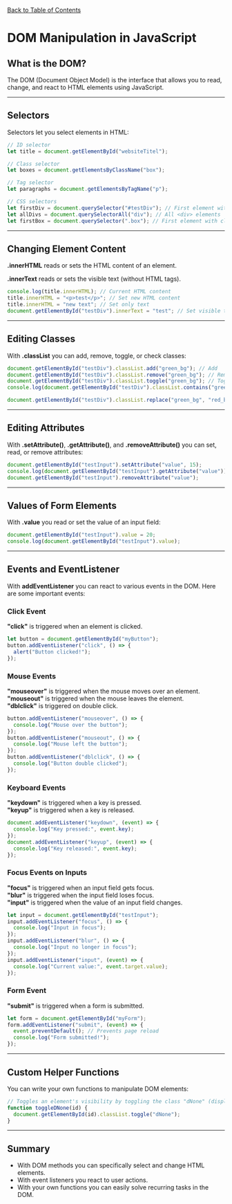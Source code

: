 [Back to Table of Contents](../README.md)

# DOM Manipulation in JavaScript

## What is the DOM?

The DOM (Document Object Model) is the interface that allows you to read, change, and react to HTML elements using JavaScript.

---

## Selectors

Selectors let you select elements in HTML:

```js
// ID selector
let title = document.getElementById("websiteTitel");

// Class selector
let boxes = document.getElementsByClassName("box");

// Tag selector
let paragraphs = document.getElementsByTagName("p");

// CSS selectors
let firstDiv = document.querySelector("#testDiv"); // First element with matching selector
let allDivs = document.querySelectorAll("div"); // All <div> elements
let firstBox = document.querySelector(".box"); // First element with class 'box'
```

---

## Changing Element Content

**.innerHTML** reads or sets the HTML content of an element.

**.innerText** reads or sets the visible text (without HTML tags).

```js
console.log(title.innerHTML); // Current HTML content
title.innerHTML = "<p>test</p>"; // Set new HTML content
title.innerHTML = "new text"; // Set only text
document.getElementById("testDiv").innerText = "test"; // Set visible text
```

---

## Editing Classes

With **.classList** you can add, remove, toggle, or check classes:

```js
document.getElementById("testDiv").classList.add("green_bg"); // Add
document.getElementById("testDiv").classList.remove("green_bg"); // Remove
document.getElementById("testDiv").classList.toggle("green_bg"); // Toggle
console.log(document.getElementById("testDiv").classList.contains("green_bg")); // Check

document.getElementById("testDiv").classList.replace("green_bg", "red_bg"); // Replace
```

---

## Editing Attributes

With **.setAttribute()**, **.getAttribute()**, and **.removeAttribute()** you can set, read, or remove attributes:

```js
document.getElementById("testInput").setAttribute("value", 15);
console.log(document.getElementById("testInput").getAttribute("value"));
document.getElementById("testInput").removeAttribute("value");
```

---

## Values of Form Elements

With **.value** you read or set the value of an input field:

```js
document.getElementById("testInput").value = 20;
console.log(document.getElementById("testInput").value);
```

---

## Events and EventListener

With **addEventListener** you can react to various events in the DOM. Here are some important events:

### Click Event

**"click"** is triggered when an element is clicked.

```js
let button = document.getElementById("myButton");
button.addEventListener("click", () => {
  alert("Button clicked!");
});
```

### Mouse Events

**"mouseover"** is triggered when the mouse moves over an element.  
**"mouseout"** is triggered when the mouse leaves the element.  
**"dblclick"** is triggered on double click.

```js
button.addEventListener("mouseover", () => {
  console.log("Mouse over the button");
});
button.addEventListener("mouseout", () => {
  console.log("Mouse left the button");
});
button.addEventListener("dblclick", () => {
  console.log("Button double clicked");
});
```

### Keyboard Events

**"keydown"** is triggered when a key is pressed.  
**"keyup"** is triggered when a key is released.

```js
document.addEventListener("keydown", (event) => {
  console.log("Key pressed:", event.key);
});
document.addEventListener("keyup", (event) => {
  console.log("Key released:", event.key);
});
```

### Focus Events on Inputs

**"focus"** is triggered when an input field gets focus.  
**"blur"** is triggered when the input field loses focus.  
**"input"** is triggered when the value of an input field changes.

```js
let input = document.getElementById("testInput");
input.addEventListener("focus", () => {
  console.log("Input in focus");
});
input.addEventListener("blur", () => {
  console.log("Input no longer in focus");
});
input.addEventListener("input", (event) => {
  console.log("Current value:", event.target.value);
});
```

### Form Event

**"submit"** is triggered when a form is submitted.

```js
let form = document.getElementById("myForm");
form.addEventListener("submit", (event) => {
  event.preventDefault(); // Prevents page reload
  console.log("Form submitted!");
});
```

---

## Custom Helper Functions

You can write your own functions to manipulate DOM elements:

```js
// Toggles an element's visibility by toggling the class "dNone" (display:none)
function toggleDNone(id) {
  document.getElementById(id).classList.toggle("dNone");
}
```

---

## Summary

- With DOM methods you can specifically select and change HTML elements.
- With event listeners you react to user actions.
- With your own functions you can easily solve recurring tasks in the DOM.
